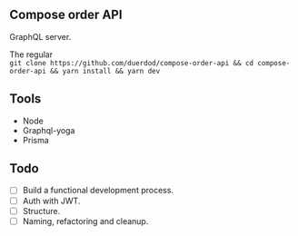 ## Compose order API

GraphQL server.

The regular  
`git clone https://github.com/duerdod/compose-order-api && cd compose-order-api && yarn install && yarn dev`

## Tools

- Node
- Graphql-yoga
- Prisma

## Todo

- [ ] Build a functional development process.
- [ ] Auth with JWT.
- [ ] Structure.
- [ ] Naming, refactoring and cleanup.
